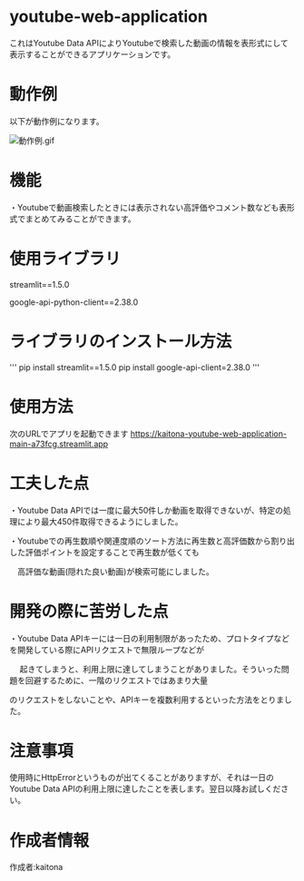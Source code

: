 # youtube-web-application

これはYoutube Data APIによりYoutubeで検索した動画の情報を表形式にして表示することができるアプリケーションです。

# 動作例

以下が動作例になります。

![動作例.gif](./動作例.gif)

# 機能

・Youtubeで動画検索したときには表示されない高評価やコメント数なども表形式でまとめてみることができます。

# 使用ライブラリ

streamlit==1.5.0

google-api-python-client==2.38.0

# ライブラリのインストール方法

'''
pip install streamlit==1.5.0
pip install google-api-client=2.38.0
'''

# 使用方法
次のURLでアプリを起動できます
https://kaitona-youtube-web-application-main-a73fcg.streamlit.app

# 工夫した点

・Youtube Data APIでは一度に最大50件しか動画を取得できないが、特定の処理により最大450件取得できるようにしました。

・Youtubeでの再生数順や関連度順のソート方法に再生数と高評価数から割り出した評価ポイントを設定することで再生数が低くても

 　高評価な動画(隠れた良い動画)が検索可能にしました。

# 開発の際に苦労した点

・Youtube Data APIキーには一日の利用制限があったため、プロトタイプなどを開発している際にAPIリクエストで無限ループなどが

　 起きてしまうと、利用上限に達してしまうことがありました。そういった問題を回避するために、一階のリクエストではあまり大量
  
   のリクエストをしないことや、APIキーを複数利用するといった方法をとりました。

# 注意事項

使用時にHttpErrorというものが出てくることがありますが、それは一日のYoutube Data APIの利用上限に達したことを表します。翌日以降お試しください。

# 作成者情報

作成者:kaitona
